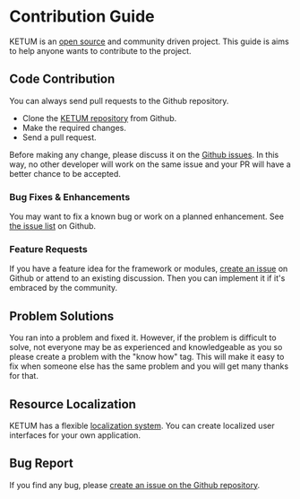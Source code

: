 # Contribution Guide

KETUM is an [open source](https://github.com/berkansasmaz/ketum/) and community driven project. This guide is aims to help anyone wants to contribute to the project.

## Code Contribution

You can always send pull requests to the Github repository.

- Clone the [KETUM repository](https://github.com/berkansasmaz/ketum/) from Github.
- Make the required changes.
- Send a pull request.

Before making any change, please discuss it on the [Github issues](https://github.com/berkansasmaz/ketum/issues). In this way, no other developer will work on the same issue and your PR will have a better chance to be accepted.

### Bug Fixes & Enhancements

You may want to fix a known bug or work on a planned enhancement. See [the issue list](https://github.com/berkansasmaz/ketum/issues) on Github.

### Feature Requests

If you have a feature idea for the framework or modules, [create an issue](https://github.com/berkansasmaz/ketum/issues/new) on Github or attend to an existing discussion. Then you can implement it if it's embraced by the community.

## Problem Solutions

You ran into a problem and fixed it. However, if the problem is difficult to solve, not everyone may be as experienced and knowledgeable as you so please create a problem with the "know how" tag. This will make it easy to fix when someone else has the same problem and you will get many thanks for that.

## Resource Localization

KETUM has a flexible [localization system](https://github.com/berkansasmaz/ketum/tree/master/ketum/src/Ketum.Domain.Shared/Localization/Ketum). You can create localized user interfaces for your own application.

## Bug Report

If you find any bug, please [create an issue on the Github repository](https://github.com/berkansasmaz/ketum/issues/new).

